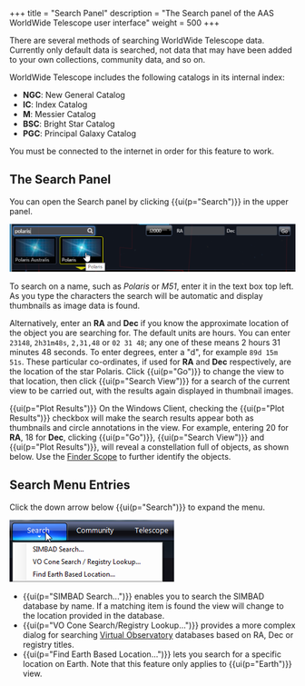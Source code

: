 +++
title = "Search Panel"
description = "The Search panel of the AAS WorldWide Telescope user interface"
weight = 500
+++

There are several methods of searching WorldWide Telescope data. Currently
only default data is searched, not data that may have been added to your own
collections, community data, and so on.

WorldWide Telescope includes the following catalogs in its internal index:

* **NGC**: New General Catalog
* **IC**: Index Catalog
* **M**: Messier Catalog
* **BSC**: Bright Star Catalog
* **PGC**: Principal Galaxy Catalog

You must be connected to the internet in order for this feature to work.


## The Search Panel

You can open the Search panel by clicking {{ui(p="Search")}} in the upper panel.

![](SearchPanel1.png)

To search on a name, such as _Polaris_ or _M51_, enter it in the text box top
left. As you type the characters the search will be automatic and display
thumbnails as image data is found.

Alternatively, enter an **RA** and **Dec** if you know the approximate
location of the object you are searching for. The default units are hours. You
can enter `23148`, `2h31m48s`, `2,31,48` or `02 31 48`; any one of these means
2 hours 31 minutes 48 seconds. To enter degrees, enter a "d", for example `89d
15m 51s`. These particular co-ordinates, if used for **RA** and **Dec**
respectively, are the location of the star Polaris. Click {{ui(p="Go")}} to change the
view to that location, then click {{ui(p="Search View")}} for a search of the current
view to be carried out, with the results again displayed in thumbnail images.

{{ui(p="Plot Results")}} On the Windows Client, checking the {{ui(p="Plot Results")}} checkbox
will make the search results appear both as thumbnails and circle annotations
in the view. For example, entering 20 for **RA**, 18 for **Dec**, clicking
{{ui(p="Go")}}, {{ui(p="Search View")}} and {{ui(p="Plot Results")}}, will reveal a constellation full
of objects, as shown below. Use the
[Finder Scope](astronomicalresearch.md#the-finder-scope) to further identify
the objects.


## Search Menu Entries

Click the down arrow below {{ui(p="Search")}} to expand the menu.

![](SearchMenuEntries.png)

* {{ui(p="SIMBAD Search...")}} enables you to search the SIMBAD database by name. If a
  matching item is found the view will change to the location provided in the
  database.
* {{ui(p="VO Cone Search/Registry Lookup...")}} provides a more complex dialog for
  searching
  [Virtual Observatory](astronomicalresearch.md#virtual-observatory-tables)
  databases based on RA, Dec or registry titles.
* {{ui(p="Find Earth Based Location...")}} lets you search for a specific location on
  Earth. Note that this feature only applies to {{ui(p="Earth")}} view.
